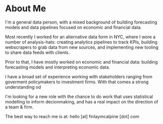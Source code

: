 # About Me

I'm a general data person, with a mixed background of building forecasting models and data pipelines focused on economic and financial data.

Most recently I worked for an alternative data form in NYC, where I wore a number of analysis-hats: creating analytics pipelines to track KPIs, building webscrapers to grab data from new sources, and implementing new tooling to share data feeds with clients.

Prior to that, I have mostly worked on economic and financial data: building forecasting models and interpreting economic data.

I have a broad set of experience working with stakeholders ranging from goverment policymakers to investment firms. With that comes a strong understanding od 

I'm looking for a new role with the chance to do work that uses statistical modelling to inform decionmaking, and has a real impact on the direction of a team & firm.

The best way to reach me is at: hello [at] finlaymcalpine [dot] com
